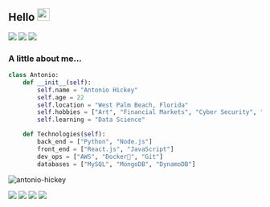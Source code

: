 <H2> Hello <img src="https://media.giphy.com/media/hvRJCLFzcasrR4ia7z/giphy.gif" width="25px"></H2>

<p>
    <a>
        <img src="https://img.shields.io/github/stars/antonio-hickey?affiliations=OWNER%2CCOLLABORATOR&style=social">
    </a>
    <a target="_blank"href="https://medium.com/@antonio-hickey"><img src="https://img.shields.io/badge/Medium%20-%231572B6.svg?&style=?style=flat&logo=medium&logoColor=white" /></a>
    <a><img src=https://img.shields.io/badge/Send%20Tip%20Via%20XMR-47piAitS3GiizBzZGywkyM7AEk5pnUGdYCCppXniARzoTuZ1fCSEiAYS1zPzdCdNuoC9wHVphYWJihTjyBesyEid5cojbZj-blue /></a>
</p>

### A little about me...
```python
class Antonio:
    def __init__(self):
        self.name = "Antonio Hickey"
        self.age = 22
        self.location = "West Palm Beach, Florida"
        self.hobbies = ["Art", "Financial Markets", "Cyber Security", "Learning New Things"]
        self.learning = "Data Science"

    def Technologies(self):
        back_end = ["Python", "Node.js"]
        front_end = ["React.js", "JavaScript"]
        dev_ops = ["AWS", "Docker🐳", "Git"]
        databases = ["MySQL", "MongoDB", "DynamoDB"]
```
<p align="left"> <img src="https://github-readme-stats.vercel.app/api?username=antonio-hickey&show_icons=true&theme=dark" alt="antonio-hickey" />
 <p>
 <a><img src="https://img.shields.io/badge/Python-14354C?style=for-the-badge&logo=python&logoColor=white" /> </a>
 <a><img src="https://img.shields.io/badge/React-20232A?style=for-the-badge&logo=react&logoColor=61DAFB" /> </a>
 <a><img src="https://img.shields.io/badge/MySQL-00000F?style=for-the-badge&logo=mysql&logoColor=white" /> </a>
 <a><img src="https://img.shields.io/badge/MongoDB-4EA94B?style=for-the-badge&logo=mongodb&logoColor=white" /> </a>
 </p>
